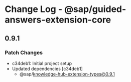 # Change Log - @sap/guided-answers-extension-core

## 0.9.1

### Patch Changes

-   c34deb1: Initial project setup
-   Updated dependencies [c34deb1]
    -   @sap/knowledge-hub-extension-types@0.9.1

